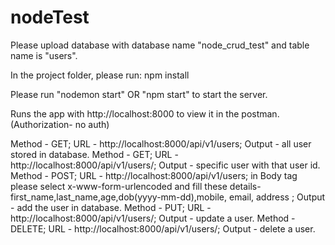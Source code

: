 # nodeTest
Please upload database with database name "node_crud_test" and table name is "users".

In the project folder, please run: npm install

Please run "nodemon start" OR "npm start" to start the server.

Runs the app with http://localhost:8000 to view it in the postman.(Authorization- no auth)

Method - GET; URL - http://localhost:8000/api/v1/users; Output - all user stored in database.
Method - GET; URL - http://localhost:8000/api/v1/users/<userid>; Output - specific user with that user id.
Method - POST; URL - http://localhost:8000/api/v1/users; in Body tag please select x-www-form-urlencoded and fill these details-first_name,last_name,age,dob(yyyy-mm-dd),mobile, email, address ; Output - add the user in database.
Method - PUT; URL - http://localhost:8000/api/v1/users/<userid>; Output - update a user.
Method - DELETE; URL - http://localhost:8000/api/v1/users/<userid>; Output - delete a user.
